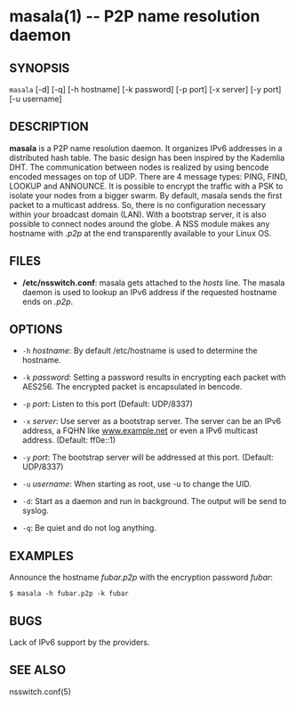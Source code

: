 masala(1) -- P2P name resolution daemon
=======================================

## SYNOPSIS

`masala`  [-d] [-q] [-h hostname] [-k password] [-p port] [-x server] [-y port] [-u username]

## DESCRIPTION

**masala** is a P2P name resolution daemon. It organizes IPv6 addresses in a
distributed hash table. The basic design has been inspired by the Kademlia DHT.
The communication between nodes is realized by using bencode encoded messages on
top of UDP. There are 4 message types: PING, FIND, LOOKUP and ANNOUNCE. It is
possible to encrypt the traffic with a PSK to isolate your nodes from a bigger
swarm. By default, masala sends the first packet to a multicast address. So,
there is no configuration necessary within your broadcast domain (LAN). With a
bootstrap server, it is also possible to connect nodes around the globe. A NSS
module makes any hostname with *.p2p* at the end transparently available to your
Linux OS.

## FILES

  * **/etc/nsswitch.conf**:
	masala gets attached to the *hosts* line. The masala daemon is used to lookup
	an IPv6 address if the requested hostname ends on *.p2p*.

## OPTIONS

  * `-h` *hostname*:
    By default /etc/hostname is used to determine the hostname.

  * `-k` *password*:
	Setting a password results in encrypting each packet with AES256. The encrypted packet is encapsulated in bencode.

  * `-p` *port*:
	Listen to this port (Default: UDP/8337)

  * `-x` *server*:
	Use server as a bootstrap server. The server can be an IPv6 address, a FQHN like www.example.net or even a IPv6 multicast address. (Default: ff0e::1)

  * `-y` *port*:
	The bootstrap server will be addressed at this port. (Default: UDP/8337)

  * `-u` *username*:
    When starting as root, use -u to change the UID.

  * `-d`:
	Start as a daemon and run in background. The output will be send to syslog.

  * `-q`:
	Be quiet and do not log anything.

## EXAMPLES

Announce the hostname *fubar.p2p* with the encryption password *fubar*:

	$ masala -h fubar.p2p -k fubar

## BUGS

Lack of IPv6 support by the providers.

## SEE ALSO

nsswitch.conf(5)
